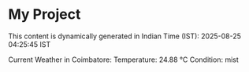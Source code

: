 # My Project

This content is dynamically generated in Indian Time (IST): 2025-08-25 04:25:45 IST


Current Weather in Coimbatore:
Temperature: 24.88 °C
Condition: mist
